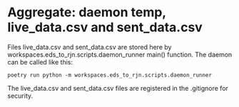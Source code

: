 # Aggregate: daemon temp, live_data.csv and sent_data.csv
Files live_data.csv and sent_data.csv are stored here by workspaces.eds_to_rjn.scripts.daemon_runner main() function.
The daemon can be called like this:
```
poetry run python -m workspaces.eds_to_rjn.scripts.daemon_runner
```
The live_data.csv and sent_data.csv files are registered in the .gitignore for security.
